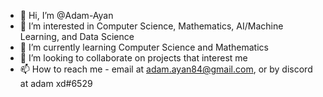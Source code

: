 - 👋 Hi, I’m @Adam-Ayan
- 👀 I’m interested in Computer Science, Mathematics, AI/Machine Learning, and Data Science
- 🌱 I’m currently learning Computer Science and Mathematics
- 💞️ I’m looking to collaborate on projects that interest me
- 📫 How to reach me - email at adam.ayan84@gmail.com, or by discord at adam xd#6529

<!---
Adam-Ayan/Adam-Ayan is a ✨ special ✨ repository because its `README.md` (this file) appears on your GitHub profile.
You can click the Preview link to take a look at your changes.
--->
